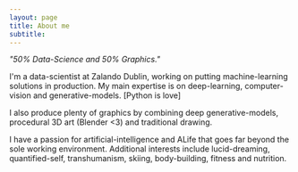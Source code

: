 ```yaml
---
layout: page
title: About me
subtitle: 
---
```


*"50% Data-Science and 50% Graphics."*

I'm a data-scientist at Zalando Dublin, working on putting machine-learning solutions in production. My main expertise is on deep-learning, computer-vision and generative-models. [Python is love]

I also produce plenty of graphics by combining deep generative-models, procedural 3D art (Blender <3) and traditional drawing.

I have a passion for artificial-intelligence and ALife that goes far beyond the sole working environment. Additional interests include lucid-dreaming, quantified-self, transhumanism, skiing, body-building, fitness and nutrition.
